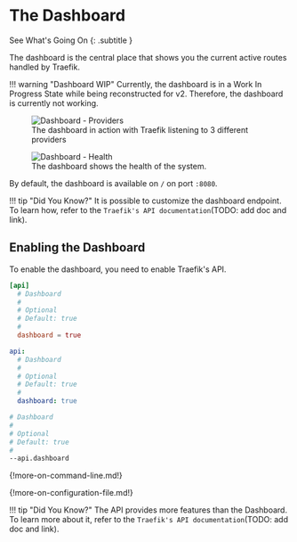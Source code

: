 # The Dashboard

See What's Going On
{: .subtitle }

The dashboard is the central place that shows you the current active routes handled by Traefik. 

!!! warning "Dashboard WIP"
    Currently, the dashboard is in a Work In Progress State while being reconstructed for v2. 
    Therefore, the dashboard is currently not working.

<figure>
    <img src="../../assets/img/dashboard-main.png" alt="Dashboard - Providers" />
    <figcaption>The dashboard in action with Traefik listening to 3 different providers</figcaption>
</figure>

<figure>
    <img src="../../assets/img/dashboard-health.png" alt="Dashboard - Health" />
    <figcaption>The dashboard shows the health of the system.</figcaption>
</figure>

By default, the dashboard is available on `/` on port `:8080`.

!!! tip "Did You Know?"
    It is possible to customize the dashboard endpoint. 
    To learn how, refer to the `Traefik's API documentation`(TODO: add doc and link).
    
## Enabling the Dashboard

To enable the dashboard, you need to enable Traefik's API.

```toml tab="File (TOML)"
[api]
  # Dashboard
  #
  # Optional
  # Default: true
  #
  dashboard = true
```

```yaml tab="File (YAML)"
api:
  # Dashboard
  #
  # Optional
  # Default: true
  #
  dashboard: true
```

```bash tab="CLI"
# Dashboard
#
# Optional
# Default: true
#
--api.dashboard
```

{!more-on-command-line.md!}

{!more-on-configuration-file.md!}

!!! tip "Did You Know?"
    The API provides more features than the Dashboard. 
    To learn more about it, refer to the `Traefik's API documentation`(TODO: add doc and link).
